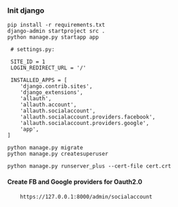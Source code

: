 ### Init django
    pip install -r requirements.txt
    django-admin startproject src .
    python manage.py startapp app

```
 # settings.py:

 SITE_ID = 1
 LOGIN_REDIRECT_URL = '/'

 INSTALLED_APPS = [
    'django.contrib.sites',
    'django_extensions',
    'allauth',
    'allauth.account',
    'allauth.socialaccount',
    'allauth.socialaccount.providers.facebook',
    'allauth.socialaccount.providers.google',
    'app',
]
```

    python manage.py migrate
    python manage.py createsuperuser

    python manage.py runserver_plus --cert-file cert.crt


#### Create FB and Google providers for Oauth2.0
```
    https://127.0.0.1:8000/admin/socialaccount
    
```